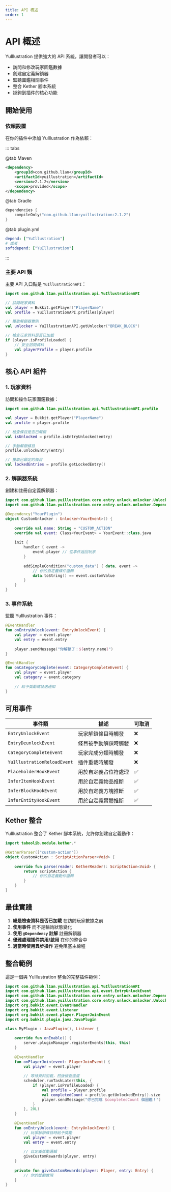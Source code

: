 ```yaml
---
title: API 概述
order: 1
---
```


# API 概述

YuIllustration 提供強大的 API 系統，讓開發者可以：

- 訪問和修改玩家圖鑑數據
- 創建自定義解鎖器
- 監聽圖鑑相關事件
- 整合 Kether 腳本系統
- 掛鉤到插件的核心功能

## 開始使用

### 依賴設置

在你的插件中添加 YuIllustration 作為依賴：

::: tabs

@tab Maven

```xml
<dependency>
    <groupId>com.github.l1an</groupId>
    <artifactId>yuillustration</artifactId>
    <version>2.1.2</version>
    <scope>provided</scope>
</dependency>
```

@tab Gradle

```kotlin
dependencies {
    compileOnly("com.github.l1an:yuillustration:2.1.2")
}
```

@tab plugin.yml

```yaml
depend: ["YuIllustration"]
# 或者
softdepend: ["YuIllustration"]
```

:::

### 主要 API 類

主要 API 入口點是 `YuIllustrationAPI`：

```kotlin
import com.github.l1an.yuillustration.api.YuIllustrationAPI

// 訪問玩家資料
val player = Bukkit.getPlayer("PlayerName")
val profile = YuIllustrationAPI.profiles[player]

// 獲取解鎖器實例
val unlocker = YuIllustrationAPI.getUnlocker("BREAK_BLOCK")

// 檢查玩家資料是否已加載
if (player.isProfileLoaded) {
    // 安全訪問資料
    val playerProfile = player.profile
}
```

## 核心 API 組件

### 1. 玩家資料

訪問和操作玩家圖鑑數據：

```kotlin
import com.github.l1an.yuillustration.api.YuIllustrationAPI.profile

val player = Bukkit.getPlayer("PlayerName")
val profile = player.profile

// 檢查條目是否已解鎖
val isUnlocked = profile.isEntryUnlocked(entry)

// 手動解鎖條目
profile.unlockEntry(entry)

// 獲取已鎖定的條目
val lockedEntries = profile.getLockedEntry()
```

### 2. 解鎖器系統

創建和註冊自定義解鎖器：

```kotlin
import com.github.l1an.yuillustration.core.entry.unlock.unlocker.Unlocker
import com.github.l1an.yuillustration.core.entry.unlock.unlocker.Dependency

@Dependency("YourPlugin")
object CustomUnlocker : Unlocker<YourEvent>() {
    
    override val name: String = "CUSTOM_ACTION"
    override val event: Class<YourEvent> = YourEvent::class.java
    
    init {
        handler { event ->
            event.player // 從事件返回玩家
        }
        
        addSimpleCondition("custom_data") { data, event ->
            // 你的自定義條件邏輯
            data.toString() == event.customValue
        }
    }
}
```

### 3. 事件系統

監聽 YuIllustration 事件：

```kotlin
@EventHandler
fun onEntryUnlock(event: EntryUnlockEvent) {
    val player = event.player
    val entry = event.entry
    
    player.sendMessage("你解鎖了：${entry.name}")
}

@EventHandler  
fun onCategoryComplete(event: CategoryCompleteEvent) {
    val player = event.player
    val category = event.category
    
    // 給予獎勵或發送通知
}
```

## 可用事件

| 事件類 | 描述 | 可取消 |
|-------|------|--------|
| `EntryUnlockEvent` | 玩家解鎖條目時觸發 | ❌ |
| `EntryDeunlockEvent` | 條目被手動解鎖時觸發 | ❌ |
| `CategoryCompleteEvent` | 玩家完成分類時觸發 | ❌ |
| `YuIllustrationReloadEvent` | 插件重載時觸發 | ❌ |
| `PlaceholderHookEvent` | 用於自定義占位符處理 | ✅ |
| `InferItemHookEvent` | 用於自定義物品推斷 | ✅ |
| `InferBlockHookEvent` | 用於自定義方塊推斷 | ✅ |
| `InferEntityHookEvent` | 用於自定義實體推斷 | ✅ |

## Kether 整合

YuIllustration 整合了 Kether 腳本系統，允許你創建自定義動作：

```kotlin
import taboolib.module.kether.*

@KetherParser(["custom-action"])
object CustomAction : ScriptActionParser<Void> {
    
    override fun parse(reader: KetherReader): ScriptAction<Void> {
        return scriptAction {
            // 你的自定義動作邏輯
        }
    }
}
```

## 最佳實踐

1. **總是檢查資料是否已加載** 在訪問玩家數據之前
2. **使用事件** 而不是輪詢狀態變化
3. **使用 `@Dependency` 註解** 註冊解鎖器
4. **優雅處理插件禁用/啟用** 在你的整合中
5. **適當時使用異步操作** 避免阻塞主線程

## 整合範例

這是一個與 YuIllustration 整合的完整插件範例：

```kotlin
import com.github.l1an.yuillustration.api.YuIllustrationAPI
import com.github.l1an.yuillustration.api.event.EntryUnlockEvent
import com.github.l1an.yuillustration.core.entry.unlock.unlocker.Dependency
import com.github.l1an.yuillustration.core.entry.unlock.unlocker.Unlocker
import org.bukkit.event.EventHandler
import org.bukkit.event.Listener
import org.bukkit.event.player.PlayerJoinEvent
import org.bukkit.plugin.java.JavaPlugin

class MyPlugin : JavaPlugin(), Listener {
    
    override fun onEnable() {
        server.pluginManager.registerEvents(this, this)
    }
    
    @EventHandler
    fun onPlayerJoin(event: PlayerJoinEvent) {
        val player = event.player
        
        // 等待資料加載，然後檢查進度
        scheduler.runTaskLater(this, {
            if (player.isProfileLoaded) {
                val profile = player.profile
                val completedCount = profile.getUnlockedEntry().size
                player.sendMessage("你已完成 $completedCount 個圖鑑！")
            }
        }, 20L)
    }
    
    @EventHandler
    fun onEntryUnlock(event: EntryUnlockEvent) {
        // 玩家解鎖條目時給予獎勵
        val player = event.player
        val entry = event.entry
        
        // 自定義獎勵邏輯
        giveCustomRewards(player, entry)
    }
    
    private fun giveCustomRewards(player: Player, entry: Entry) {
        // 你的獎勵實現
    }
}
```